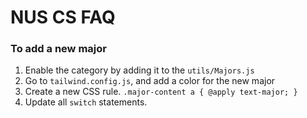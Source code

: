 # NUS CS FAQ

### To add a new major
1. Enable the category by adding it to the `utils/Majors.js`
2. Go to `tailwind.config.js`, and add a color for the new major
3. Create a new CSS rule. `.major-content a { @apply text-major; }`
4. Update all `switch` statements. 
